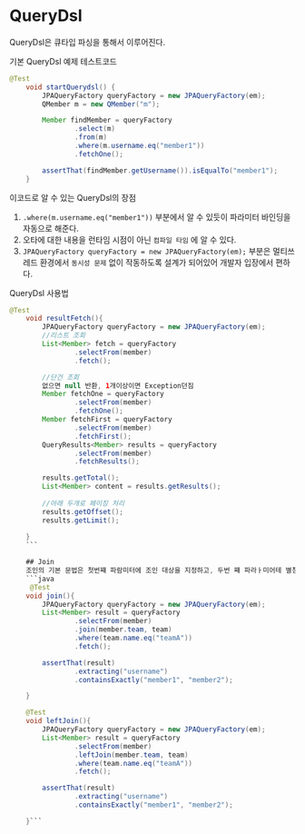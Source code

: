 # QueryDsl
QueryDsl은 큐타입 파싱을 통해서 이루어진다.

기본 QueryDsl 예제 테스트코드 
```java
@Test
    void startQuerydsl() {
        JPAQueryFactory queryFactory = new JPAQueryFactory(em);
        QMember m = new QMember("m");

        Member findMember = queryFactory
                .select(m)
                .from(m)
                .where(m.username.eq("member1"))
                .fetchOne();

        assertThat(findMember.getUsername()).isEqualTo("member1");
    }
````
이코드로 알 수 있는 QueryDsl의 장점
1. `.where(m.username.eq("member1"))` 부분에서 알 수 있듯이 파라미터 바인딩을 자동으로 해준다. 
2. 오타에 대한 내용을 런타임 시점이 아닌 `컴파일 타임` 에 알 수 있다.
3. `JPAQueryFactory queryFactory = new JPAQueryFactory(em);`  부분은 멀티쓰레드 환경에서 `동시성 문제` 없이 작동하도록 설계가 되어있어 개발자 입장에서 편하다.

QueryDsl 사용법

```java
@Test
    void resultFetch(){
        JPAQueryFactory queryFactory = new JPAQueryFactory(em);
        //리스트 조회 
        List<Member> fetch = queryFactory
                .selectFrom(member)
                .fetch();

        //단건 조회 
        없으면 null 반환, 1개이상이면 Exception던짐
        Member fetchOne = queryFactory
                .selectFrom(member)
                .fetchOne();
        Member fetchFirst = queryFactory
                .selectFrom(member)
                .fetchFirst();
        QueryResults<Member> results = queryFactory
                .selectFrom(member)
                .fetchResults();

        results.getTotal();
        List<Member> content = results.getResults();
        
        //아래 두개로 페이징 처리 
        results.getOffset();
        results.getLimit();
                
    }
    ```

    ## Join
    조인의 기본 문법은 첫번쨰 파람미터에 조인 대상을 지정하고, 두번 쨰 파라ㅏ미어테 별칭으로 사용할 Q타입을 지정하면 된다. 
    ```java
     @Test
    void join(){
        JPAQueryFactory queryFactory = new JPAQueryFactory(em);
        List<Member> result = queryFactory
                .selectFrom(member)
                .join(member.team, team)
                .where(team.name.eq("teamA"))
                .fetch();

        assertThat(result)
                .extracting("username")
                .containsExactly("member1", "member2");

    }

    @Test
    void leftJoin(){
        JPAQueryFactory queryFactory = new JPAQueryFactory(em);
        List<Member> result = queryFactory
                .selectFrom(member)
                .leftJoin(member.team, team)
                .where(team.name.eq("teamA"))
                .fetch();

        assertThat(result)
                .extracting("username")
                .containsExactly("member1", "member2");

    }```
    
